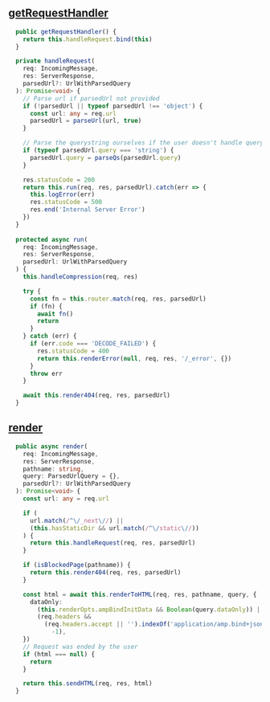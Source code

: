 ## [getRequestHandler](https://github.com/gugegev5/backup_info/blob/f00d312bb1532bdcaff3419cef91c6e9bdb1969a/learn_every_day/next/%E6%BA%90%E7%A0%81%E9%98%85%E8%AF%BB/src/next-server/server/next-server.ts#L244) 
```ts
  public getRequestHandler() {
    return this.handleRequest.bind(this)
  }

  private handleRequest(
    req: IncomingMessage,
    res: ServerResponse,
    parsedUrl?: UrlWithParsedQuery
  ): Promise<void> {
    // Parse url if parsedUrl not provided
    if (!parsedUrl || typeof parsedUrl !== 'object') {
      const url: any = req.url
      parsedUrl = parseUrl(url, true)
    }

    // Parse the querystring ourselves if the user doesn't handle querystring parsing
    if (typeof parsedUrl.query === 'string') {
      parsedUrl.query = parseQs(parsedUrl.query)
    }

    res.statusCode = 200
    return this.run(req, res, parsedUrl).catch(err => {
      this.logError(err)
      res.statusCode = 500
      res.end('Internal Server Error')
    })
  }
  
  protected async run(
    req: IncomingMessage,
    res: ServerResponse,
    parsedUrl: UrlWithParsedQuery
  ) {
    this.handleCompression(req, res)

    try {
      const fn = this.router.match(req, res, parsedUrl)
      if (fn) {
        await fn()
        return
      }
    } catch (err) {
      if (err.code === 'DECODE_FAILED') {
        res.statusCode = 400
        return this.renderError(null, req, res, '/_error', {})
      }
      throw err
    }

    await this.render404(req, res, parsedUrl)
  }
```

## [render](https://github.com/gugegev5/backup_info/blob/f00d312bb1532bdcaff3419cef91c6e9bdb1969a/learn_every_day/next/%E6%BA%90%E7%A0%81%E9%98%85%E8%AF%BB/src/next-server/server/next-server.ts#L592)
```ts
  public async render(
    req: IncomingMessage,
    res: ServerResponse,
    pathname: string,
    query: ParsedUrlQuery = {},
    parsedUrl?: UrlWithParsedQuery
  ): Promise<void> {
    const url: any = req.url

    if (
      url.match(/^\/_next\//) ||
      (this.hasStaticDir && url.match(/^\/static\//))
    ) {
      return this.handleRequest(req, res, parsedUrl)
    }

    if (isBlockedPage(pathname)) {
      return this.render404(req, res, parsedUrl)
    }

    const html = await this.renderToHTML(req, res, pathname, query, {
      dataOnly:
        (this.renderOpts.ampBindInitData && Boolean(query.dataOnly)) ||
        (req.headers &&
          (req.headers.accept || '').indexOf('application/amp.bind+json') !==
            -1),
    })
    // Request was ended by the user
    if (html === null) {
      return
    }

    return this.sendHTML(req, res, html)
  }
```
